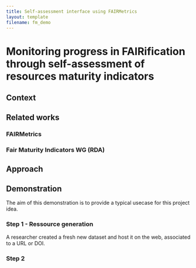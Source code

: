 ```yaml
---
title: Self-assessment interface using FAIRMetrics
layout: template
filename: fm_demo
--- 
```


# Monitoring progress in FAIRification through self-assessment of resources maturity indicators

## Context

## Related works

### FAIRMetrics

### Fair Maturity Indicators WG (RDA)

## Approach 

## Demonstration

The aim of this demonstration is to provide a typical usecase for this project idea.

### Step 1 - Ressource generation

A researcher created a fresh new dataset and host it on the web, associated to a URL or DOI.

### Step 2
